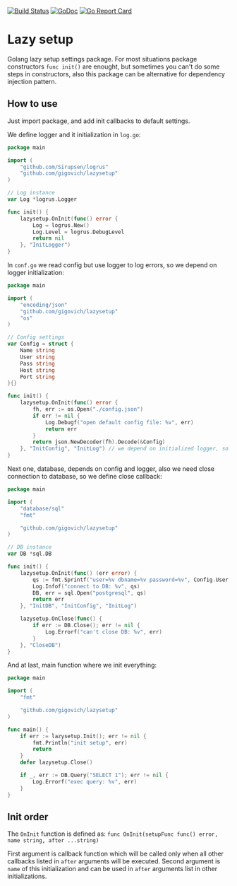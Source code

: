 [![Build Status](https://travis-ci.org/gigovich/lazysetup.svg?branch=master)](https://travis-ci.org/gigovich/lazysetup)
[![GoDoc](http://img.shields.io/badge/go-documentation-blue.svg?style=flat-square)](http://godoc.org/github.com/gigovich/lazysetup)
[![Go Report Card](https://goreportcard.com/badge/github.com/gigovich/lazysetup)](https://goreportcard.com/report/github.com/gigovich/lazysetup)
# Lazy setup
Golang lazy setup settings package. For most situations package constructors `func init()` are enought,
but sometimes you can't do some steps in constructors, also this package can be alternative
for dependency injection pattern.

## How to use
Just import package, and add init callbacks to default settings.

We define logger and it initialization in `log.go`:
```go
package main

import (
	"github.com/Sirupsen/logrus"
	"github.com/gigovich/lazysetup"
)

// Log instance
var Log *logrus.Logger

func init() {
	lazysetup.OnInit(func() error {
		Log = logrus.New()
		Log.Level = logrus.DebugLevel
		return nil
	}, "InitLogger")
}
```

In `conf.go` we read config but use logger to log errors, so we depend on logger initialization:
```go
package main

import (
	"encoding/json"
	"github.com/gigovich/lazysetup"
	"os"
)

// Config settings
var Config = struct {
	Name string
	User string
	Pass string
	Host string
	Port string
}{}

func init() {
	lazysetup.OnInit(func() error {
		fh, err := os.Open("./config.json")
		if err != nil {
			Log.Debugf("open default config file: %v", err)
			return err
		}
		return json.NewDecoder(fh).Decode(&Config)
	}, "InitConfig", "InitLog") // we depend on initialized logger, so add them as last arg
}
```

Next one, database, depends on config and logger, also we need close connection to database, so we define close callback:
```go
package main

import (
	"database/sql"
	"fmt"

	"github.com/gigovich/lazysetup"
)

// DB instance
var DB *sql.DB

func init() {
	lazysetup.OnInit(func() (err error) {
		qs := fmt.Sprintf("user=%v dbname=%v password=%v", Config.User, Config.Name, Config.Pass)
		Log.Infof("connect to DB: %v", qs)
		DB, err = sql.Open("postgresql", qs)
		return err
	}, "InitDB", "InitConfig", "InitLog")

	lazysetup.OnClose(func() {
		if err := DB.Close(); err != nil {
			Log.Errorf("can't close DB: %v", err)
		}
	}, "CloseDB")
}
```

And at last, main function where we init everything:
```go
package main

import (
	"fmt"

	"github.com/gigovich/lazysetup"
)

func main() {
	if err := lazysetup.Init(); err != nil {
		fmt.Println("init setup", err)
		return
	}
	defer lazysetup.Close()

	if _, err := DB.Query("SELECT 1"); err != nil {
		Log.Errorf("exec query: %v", err)
	}
}
```

## Init order
The `OnInit` function is defined as:
`func OnInit(setupFunc func() error, name string, after ...string)`

First argument is callback function which will be called only when all other callbacks listed in `after` arguments will be executed.
Second argument is `name` of this initialization and can be used in `after` arguments list in other initializations.
